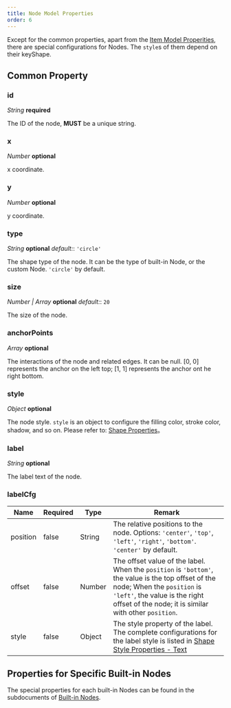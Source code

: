 ```yaml
---
title: Node Model Properties
order: 6
---
```


Except for the common properties, apart from the [Item Model Properities](/en/docs/api/Items/itemProperties.zh.md), there are special configurations for Nodes. The `style`s of them depend on their keyShape.

## Common Property

### id

<description> _String_ **required** </description>

The ID of the node, **MUST** be a unique string.

### x

<description> _Number_ **optional** </description>

x coordinate.

### y

<description> _Number_ **optional** </description>

y coordinate.

### type

<description> _String_ **optional** _default:_: `'circle'`</description>

The shape type of the node. It can be the type of built-in Node, or the custom Node. `'circle'` by default.

### size

<description> _Number | Array_ **optional** _default:_: `20`</description>

The size of the node.

### anchorPoints

<description> _Array_ **optional** </description>

The interactions of the node and related edges. It can be null. [0, 0] represents the anchor on the left top; [1, 1] represents the anchor ont he right bottom.

### style

<description> _Object_ **optional** </description>

The node style. `style` is an object to configure the filling color, stroke color, shadow, and so on. Please refer to: [Shape Properties](/en/docs/api/shapeProperties)。

### label

<description> _String_ **optional** </description>

The label text of the node.

### labelCfg

| Name | Required | Type | Remark |
| --- | --- | --- | --- |
| position | false | String | The relative positions to the node. Options: `'center'`, `'top'`, `'left'`, `'right'`, `'bottom'`. `'center'` by default. |
| offset | false | Number | The offset value of the label. When the `position` is `'bottom'`, the value is the top offset of the node; When the `position` is `'left'`, the value is the right offset of the node; it is similar with other `position`. |
| style | false | Object | The style property of the label. The complete configurations for the label style is listed in [Shape Style Properties - Text](/en/docs/api/shapeProperties/#text) |

## Properties for Specific Built-in Nodes

The special properties for each built-in Nodes can be found in the subdocuments of [Built-in Nodes](/en/docs/manual/middle/elements/nodes/defaultNode).
